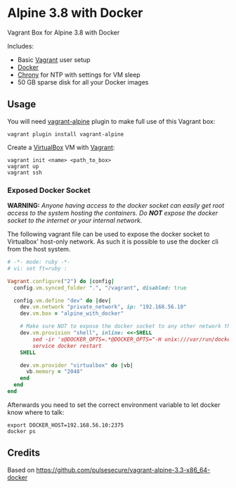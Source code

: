 # Alpine 3.8 with Docker

Vagrant Box for Alpine 3.8 with Docker

Includes:

- Basic [Vagrant](https://www.vagrantup.com/) user setup 
- [Docker](https://www.docker.com/)
- [Chrony](https://chrony.tuxfamily.org/) for NTP with settings for VM sleep
- 50 GB sparse disk for all your Docker images


## Usage

You will need [vagrant-alpine](https://github.com/maier/vagrant-alpine) plugin
to make full use of this Vagrant box:

    vagrant plugin install vagrant-alpine

Create a [VirtualBox](https://www.virtualbox.org/wiki/Downloads) VM 
with [Vagrant](https://www.vagrantup.com/):

    vagrant init <name> <path_to_box>
    vagrant up
    vagrant ssh

### Exposed Docker Socket

**WARNING:** _Anyone having access to the docker socket can easily get root access to the system hosting the containers. Do **NOT** expose the docker socket to the internet or your internal network._

The following vagrant file can be used to expose the docker socket to Virtualbox' host-only network. As such it is possible to use the docker cli from the host system.
```ruby
# -*- mode: ruby -*-
# vi: set ft=ruby :

Vagrant.configure("2") do |config|
  config.vm.synced_folder ".", "/vagrant", disabled: true

  config.vm.define "dev" do |dev|
    dev.vm.network "private_network", ip: "192.168.56.10"
    dev.vm.box = "alpine_with_docker"

    # Make sure NOT to expose the docker socket to any other network than your host only network.
    dev.vm.provision "shell", inline: <<-SHELL
        sed -ir 's@DOCKER_OPTS=.*@DOCKER_OPTS="-H unix:///var/run/docker.sock -H tcp://192.168.56.10:2375"@' /etc/conf.d/docker
        service docker restart
    SHELL

    dev.vm.provider "virtualbox" do |vb|
      vb.memory = "2048"
    end
  end
end
```
Afterwards you need to set the correct environment variable to let docker know where to talk:

    export DOCKER_HOST=192.168.56.10:2375
    docker ps

## Credits
Based on https://github.com/pulsesecure/vagrant-alpine-3.3-x86_64-docker